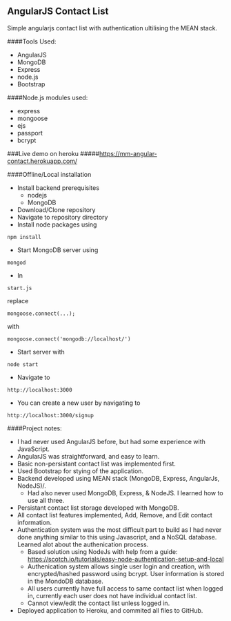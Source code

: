 ## AngularJS Contact List
Simple angularjs contact list with authentication ultilising the MEAN stack.

####Tools Used:
  - AngularJS
  - MongoDB
  - Express
  - node.js
  - Bootstrap
  
####Node.js modules used:
  - express
  - mongoose
  - ejs
  - passport
  - bcrypt
  
###Live demo on heroku 
#####https://mm-angular-contact.herokuapp.com/
  
####Offline/Local installation
  - Install backend prerequisites
    - nodejs
    - MongoDB
  - Download/Clone repository
  - Navigate to repository directory
  - Install node packages using
  ```
npm install
  ```
  - Start MongoDB server using
  ```
mongod  
  ```
  - In
  ```
start.js
  ```
  replace
  ```
mongoose.connect(...);
  ```
  with
  ```
mongoose.connect('mongodb://localhost/')
  ```
  - Start server with
  ```
node start
  ```
  - Navigate to
  ```
http://localhost:3000
  ```
  - You can create a new user by navigating to
  ```
http://localhost:3000/signup
  ```

####Project notes:
  - I had never used AngularJS before, but had some experience with JavaScript.
  - AngularJS was straightforward, and easy to learn.
  - Basic non-persistant contact list was implemented first.
  - Used Bootstrap for stying of the application.
  - Backend developed using MEAN stack (MongoDB, Express, AngularJs, NodeJS)/.
    - Had also never used MongoDB, Express, & NodeJS. I learned how to use all three.
  - Persistant contact list storage developed with MongoDB.
  - All contact list features implemented, Add, Remove, and Edit contact information.
  - Authentication system was the most difficult part to build as I had never done anything similar to this using Javascript, and a NoSQL database. Learned alot about the authenication process.
    - Based solution using NodeJs with help from a guide: https://scotch.io/tutorials/easy-node-authentication-setup-and-local
    - Authenication system allows single user login and creation, with encrypted/hashed password using bcrypt. User information is stored in the MondoDB database.
    - All users currently have full access to same contact list when logged in, currently each user does not have individual contact list.
    - Cannot view/edit the contact list unless logged in.
  - Deployed application to Heroku, and commited all files to GitHub.
